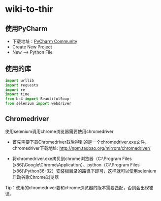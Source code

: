 # wiki-to-thir

## 使用PyCharm
- 下载地址：[PyCharm Community](https://www.jetbrains.com/pycharm/download/download-thanks.html?platform=windows&code=PCC)
- Create New Project
- New --> Python File


## 使用的库

```python
import urllib
import requests
import re
import time
from bs4 import BeautifulSoup
from selenium import webdriver
```

## Chromedriver

使用selenium调用chrome浏览器需要使用chromedriver

- 首先需要下载Chromedriver载后得到的是一个chromedriver.exe文件，chromedriver下载地址:
http://npm.taobao.org/mirrors/chromedriver/

- 将chromedriver.exe拷贝到chrome浏览器（C:\Program Files (x86)\Google\Chrome\Application）、python（C:\Program Files (x86)\Python36-32）安装根目录的路径下即可，这样就可以使用selenium启动谷歌Chrome浏览器

Tip：使用的chromedriver要和chrome浏览器的版本需要匹配，否则会出现错误。
